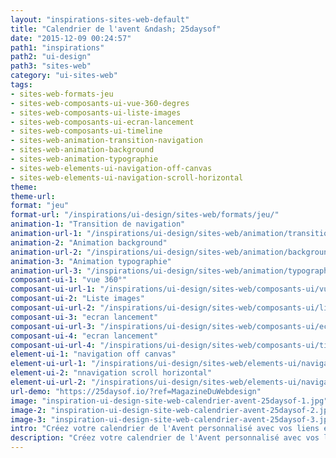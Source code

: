 ```yaml
---
layout: "inspirations-sites-web-default"
title: "Calendrier de l'avent &ndash; 25daysof"
date: "2015-12-09 00:24:57"
path1: "inspirations"
path2: "ui-design"
path3: "sites-web"
category: "ui-sites-web"
tags:
- sites-web-formats-jeu
- sites-web-composants-ui-vue-360-degres
- sites-web-composants-ui-liste-images
- sites-web-composants-ui-ecran-lancement
- sites-web-composants-ui-timeline
- sites-web-animation-transition-navigation
- sites-web-animation-background
- sites-web-animation-typographie
- sites-web-elements-ui-navigation-off-canvas
- sites-web-elements-ui-navigation-scroll-horizontal
theme:
theme-url:
format: "jeu"
format-url: "/inspirations/ui-design/sites-web/formats/jeu/"
animation-1: "Transition de navigation"
animation-url-1: "/inspirations/ui-design/sites-web/animation/transition-navigation/"
animation-2: "Animation background"
animation-url-2: "/inspirations/ui-design/sites-web/animation/background/"
animation-3: "Animation typographie"
animation-url-3: "/inspirations/ui-design/sites-web/animation/typographie/"
composant-ui-1: "vue 360°"
composant-ui-url-1: "/inspirations/ui-design/sites-web/composants-ui/vue-360-degres/"
composant-ui-2: "Liste images"
composant-ui-url-2: "/inspirations/ui-design/sites-web/composants-ui/liste-images/"
composant-ui-3: "ecran lancement"
composant-ui-url-3: "/inspirations/ui-design/sites-web/composants-ui/ecran-lancement/"
composant-ui-4: "ecran lancement"
composant-ui-url-4: "/inspirations/ui-design/sites-web/composants-ui/timeline/"
element-ui-1: "navigation off canvas"
element-ui-url-1: "/inspirations/ui-design/sites-web/elements-ui/navigation-off-canvas/"
element-ui-2: "nnavigation scroll horizontal"
element-ui-url-2: "/inspirations/ui-design/sites-web/elements-ui/navigation-scroll-horizontal/"
url-demo: "https://25daysof.io/?ref=MagazineDuWebdesign"
image: "inspiration-ui-design-site-web-calendrier-avent-25daysof-1.jpg"
image-2: "inspiration-ui-design-site-web-calendrier-avent-25daysof-2.jpg"
image-3: "inspiration-ui-design-site-web-calendrier-avent-25daysof-3.jpg"
intro: "Créez votre calendrier de l'Avent personnalisé avec vos liens et photos préférés."
description: "Créez votre calendrier de l'Avent personnalisé avec vos liens et photos préférés."
---
```

